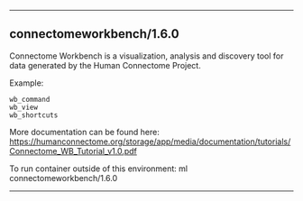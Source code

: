 
----------------------------------
## connectomeworkbench/1.6.0 ##
Connectome Workbench is a visualization, analysis and discovery tool for data generated by the Human Connectome Project.

Example:
```
wb_command
wb_view
wb_shortcuts
```

More documentation can be found here: https://humanconnectome.org/storage/app/media/documentation/tutorials/Connectome_WB_Tutorial_v1.0.pdf

To run container outside of this environment: ml connectomeworkbench/1.6.0

----------------------------------
